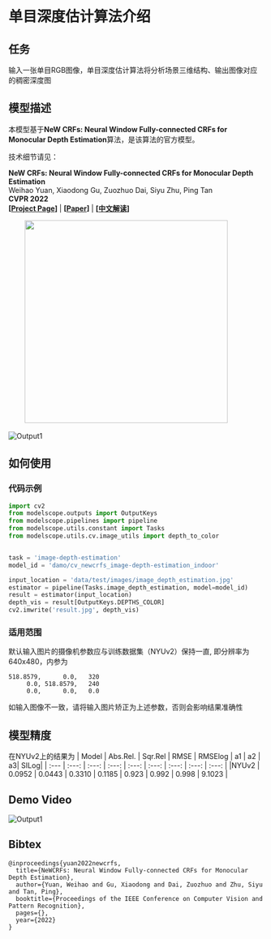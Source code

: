 
# 单目深度估计算法介绍

## 任务
输入一张单目RGB图像，单目深度估计算法将分析场景三维结构、输出图像对应的稠密深度图

## 模型描述

本模型基于**NeW CRFs: Neural Window Fully-connected CRFs for Monocular Depth Estimation**算法，是该算法的官方模型。

技术细节请见：

**NeW CRFs: Neural Window Fully-connected CRFs for Monocular Depth Estimation** <br />
Weihao Yuan, Xiaodong Gu, Zuozhuo Dai, Siyu Zhu, Ping Tan <br />
**CVPR 2022** <br />
**[[Project Page](https://weihaosky.github.io/newcrfs/)]** | 
**[[Paper](https://arxiv.org/abs/2203.01502)]** |
**[[中文解读](https://zhuanlan.zhihu.com/p/522214395)]**  <br />


<p float="left">
  &emsp;&emsp; <img src="description/intro.png" width="400" />
</p>

![Output1](description/output_nyu2_compressed.gif)


## 如何使用

### 代码示例

```python
import cv2
from modelscope.outputs import OutputKeys
from modelscope.pipelines import pipeline
from modelscope.utils.constant import Tasks
from modelscope.utils.cv.image_utils import depth_to_color


task = 'image-depth-estimation'
model_id = 'damo/cv_newcrfs_image-depth-estimation_indoor'

input_location = 'data/test/images/image_depth_estimation.jpg'
estimator = pipeline(Tasks.image_depth_estimation, model=model_id)
result = estimator(input_location)
depth_vis = result[OutputKeys.DEPTHS_COLOR]
cv2.imwrite('result.jpg', depth_vis)
```

### 适用范围

默认输入图片的摄像机参数应与训练数据集（NYUv2）保持一直, 即分辨率为640x480，内参为
```
518.8579,      0.0,   320
     0.0, 518.8579,   240
     0.0,      0.0,   0.0
```
如输入图像不一致，请将输入图片矫正为上述参数，否则会影响结果准确性


## 模型精度
在NYUv2上的结果为
| Model | Abs.Rel. | Sqr.Rel | RMSE | RMSElog | a1 | a2 | a3| SILog| 
| :--- | :---: | :---: | :---: |  :---: |  :---: |  :---: |  :---: |  :---: |
|NYUv2 | 0.0952 | 0.0443 | 0.3310 | 0.1185 | 0.923 | 0.992 | 0.998 | 9.1023 |


## Demo Video

![Output1](description/output_nyu1_compressed.gif)


## Bibtex

```
@inproceedings{yuan2022newcrfs,
  title={NeWCRFs: Neural Window Fully-connected CRFs for Monocular Depth Estimation},
  author={Yuan, Weihao and Gu, Xiaodong and Dai, Zuozhuo and Zhu, Siyu and Tan, Ping},
  booktitle={Proceedings of the IEEE Conference on Computer Vision and Pattern Recognition},
  pages={},
  year={2022}
}
```